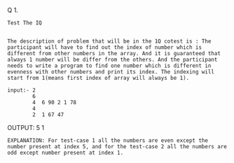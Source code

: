 Q 1.

	Test The IQ


	The description of problem that will be in the 1Q cotest is : The participant will have to find out the index of number which is different from other numbers in the array. And it is guaranteed that always 1 number will be differ from the others. And the participant needs to write a program to find one number which is different in evenness with other numbers and print its index. The indexing will start from 1(means first index of array will always be 1).

	input:-	2
			6
			4  6 90 2 1 78
			4
			2  1 67 47 
   OUTPUT: 	5
            1

	EXPLANATION: For test-case 1 all the numbers are even except the number present at index 5, and for the test-case 2 all the numbers are odd except number present at index 1.